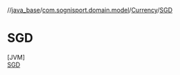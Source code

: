 //[java_base](../../../../index.md)/[com.sognisport.domain.model](../../index.md)/[Currency](../index.md)/[SGD](index.md)

# SGD

[JVM]\
[SGD](index.md)
